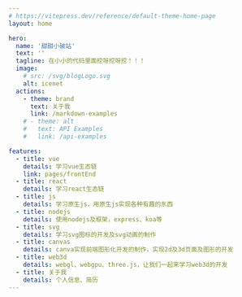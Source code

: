```yaml
---
# https://vitepress.dev/reference/default-theme-home-page
layout: home

hero:
  name: '甜甜小破站'
  text: ''
  tagline: 在小小的代码里面挖呀挖呀挖！！！
  image:
    # src: /svg/blogLogo.svg
    alt: icenet
  actions:
    - theme: brand
      text: 关于我
      link: /markdown-examples
    # - theme: alt
    #   text: API Examples
    #   link: /api-examples

features:
  - title: vue
    details: 学习vue生态链
    link: pages/frontEnd
  - title: react
    details: 学习react生态链
  - title: js
    details: 学习原生js，用原生js实现各种有趣的东西
  - title: nodejs
    details: 使用nodejs及框架，express、koa等
  - title: svg
    details: 学习svg图标的开发及svg动画的制作
  - title: canvas
    details: canva实现前端图形化开发的制作，实现2d及3d页面及图形的开发
  - title: web3d
    details: webgl、webgpu、three.js，让我们一起来学习web3d的开发
  - title: 关于我
    details: 个人信息、简历
---
```


<homeFront />

<script lang="ts" setup>
import homeFront from './components/homeFront.vue'
</script>
